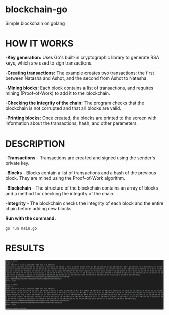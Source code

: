 # blockchain-go
Simple blockchain on golang

# HOW IT WORKS

-**Key generation:** Uses Go's built-in cryptographic library to generate RSA keys, which are used to sign transactions.

-**Creating transactions:** The example creates two transactions: the first between Natasha and Ashot, and the second from Ashot to Natasha.

-**Mining blocks:** Each block contains a list of transactions, and requires mining (Proof-of-Work) to add it to the blockchain.

-**Checking the integrity of the chain:** The program checks that the blockchain is not corrupted and that all blocks are valid.

-**Printing blocks:** Once created, the blocks are printed to the screen with information about the transactions, hash, and other parameters.


# DESCRIPTION

-**Transactions** - Transactions are created and signed using the sender's private key.

-**Blocks** - Blocks contain a list of transactions and a hash of the previous block. They are mined using the Proof-of-Work algorithm.

-**Blockchain** - The structure of the blockchain contains an array of blocks and a method for checking the integrity of the chain.

-**Integrity** - The blockchain checks the integrity of each block and the entire chain before adding new blocks.


**Run with the command:**

`go run main.go`


# RESULTS
![alt text](image.png)
